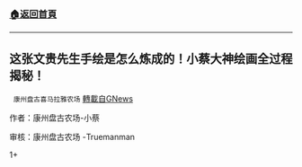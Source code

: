 ###  [:house:返回首頁](https://github.com/ourhimalayas/txt)
---

## 这张文贵先生手绘是怎么炼成的！小蔡大神绘画全过程揭秘！
` 康州盘古喜马拉雅农场` [轉載自GNews](https://gnews.org/zh-hans/605145/)

作者：康州盘古农场-小蔡

审核：康州盘古农场 -Truemanman



1+
